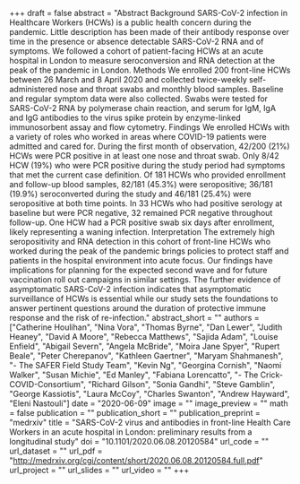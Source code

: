 +++
draft = false
abstract = "Abstract Background SARS-CoV-2 infection in Healthcare Workers (HCWs) is a public health concern during the pandemic. Little description has been made of their antibody response over time in the presence or absence detectable SARS-CoV-2 RNA and of symptoms. We followed a cohort of patient-facing HCWs at an acute hospital in London to measure seroconversion and RNA detection at the peak of the pandemic in London. Methods We enrolled 200 front-line HCWs between 26 March and 8 April 2020 and collected twice-weekly self-administered nose and throat swabs and monthly blood samples. Baseline and regular symptom data were also collected. Swabs were tested for SARS-CoV-2 RNA by polymerase chain reaction, and serum for IgM, IgA and IgG antibodies to the virus spike protein by enzyme-linked immunosorbent assay and flow cytometry. Findings We enrolled HCWs with a variety of roles who worked in areas where COVID-19 patients were admitted and cared for. During the first month of observation, 42/200 (21%) HCWs were PCR positive in at least one nose and throat swab. Only 8/42 HCW (19%) who were PCR positive during the study period had symptoms that met the current case definition. Of 181 HCWs who provided enrollment and follow-up blood samples, 82/181 (45.3%) were seropositive; 36/181 (19.9%) seroconverted during the study and 46/181 (25.4%) were seropositive at both time points. In 33 HCWs who had positive serology at baseline but were PCR negative, 32 remained PCR negative throughout follow-up. One HCW had a PCR positive swab six days after enrollment, likely representing a waning infection. Interpretation The extremely high seropositivity and RNA detection in this cohort of front-line HCWs who worked during the peak of the pandemic brings policies to protect staff and patients in the hospital environment into acute focus. Our findings have implications for planning for the expected second wave and for future vaccination roll out campaigns in similar settings. The further evidence of asymptomatic SARS-CoV-2 infection indicates that asymptomatic surveillance of HCWs is essential while our study sets the foundations to answer pertinent questions around the duration of protective immune response and the risk of re-infection."
abstract_short = ""
authors = ["Catherine Houlihan", "Nina Vora", "Thomas Byrne", "Dan Lewer", "Judith Heaney", "David A Moore", "Rebecca Matthews", "Sajida Adam", "Louise Enfield", "Abigail Severn", "Angela McBride", "Moira Jane Spyer", "Rupert Beale", "Peter Cherepanov", "Kathleen Gaertner", "Maryam Shahmanesh", "- The SAFER Field Study Team", "Kevin Ng", "Georgina Cornish", "Naomi Walker", "Susan Michie", "Ed Manley", "Fabiana Lorencatto", "- The Crick-COVID-Consortium", "Richard Gilson", "Sonia Gandhi", "Steve Gamblin", "George Kassiotis", "Laura McCoy", "Charles Swanton", "Andrew Hayward", "Eleni Nastouli"]
date = "2020-06-09"
image = ""
image_preview = ""
math = false
publication = ""
publication_short = ""
publication_preprint = "medrxiv"
title = "SARS-CoV-2 virus and antibodies in front-line Health Care Workers in an acute hospital in London: preliminary results from a longitudinal study"
doi = "10.1101/2020.06.08.20120584"
url_code = ""
url_dataset = ""
url_pdf = "http://medrxiv.org/cgi/content/short/2020.06.08.20120584.full.pdf"
url_project = ""
url_slides = ""
url_video = ""
+++